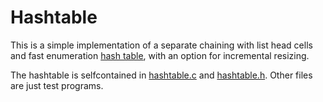 # Hashtable

This is a simple implementation of a separate chaining with list head cells and
fast enumeration [hash table](https://en.wikipedia.org/wiki/Hash_table), with
an option for incremental resizing.

The hashtable is selfcontained in [hashtable.c](hashtable.c) and 
[hashtable.h](hashtable.h). Other files are just test programs.
